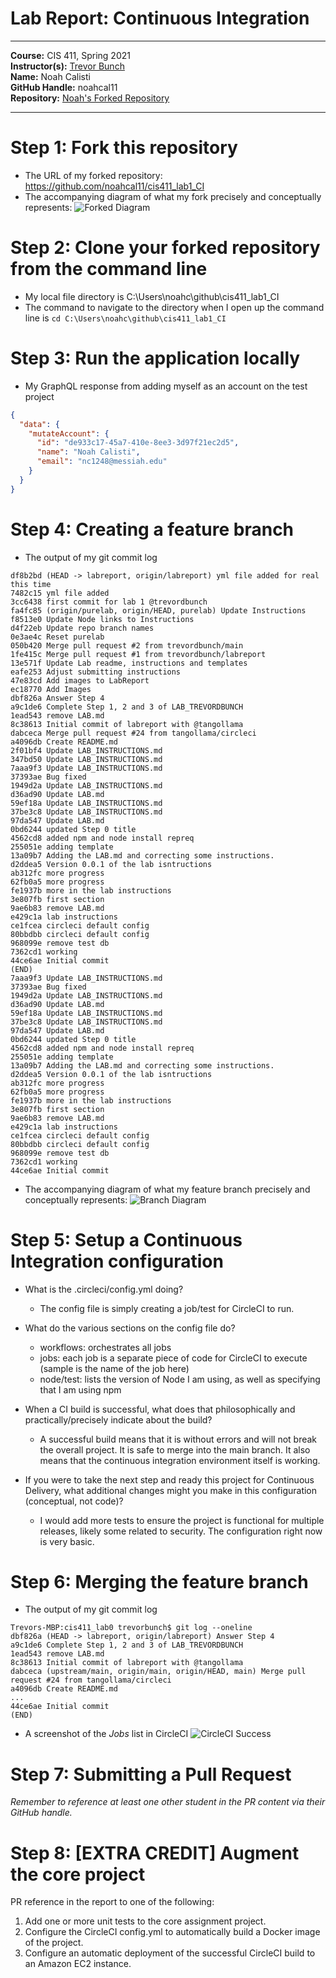 # Lab Report: Continuous Integration
___
**Course:** CIS 411, Spring 2021  
**Instructor(s):** [Trevor Bunch](https://github.com/trevordbunch)  
**Name:** Noah Calisti  
**GitHub Handle:** noahcal11  
**Repository:** [Noah's Forked Repository](https://github.com/noahcal11/cis411_lab1_CI)  
___

# Step 1: Fork this repository
- The URL of my forked repository: https://github.com/noahcal11/cis411_lab1_CI
- The accompanying diagram of what my fork precisely and conceptually represents:
![Forked Diagram](../assets/ForkedRepo.png)

# Step 2: Clone your forked repository from the command line  
- My local file directory is C:\Users\noahc\github\cis411_lab1_CI
- The command to navigate to the directory when I open up the command line is ```cd C:\Users\noahc\github\cis411_lab1_CI```

# Step 3: Run the application locally
- My GraphQL response from adding myself as an account on the test project
``` json
{
  "data": {
    "mutateAccount": {
      "id": "de933c17-45a7-410e-8ee3-3d97f21ec2d5",
      "name": "Noah Calisti",
      "email": "nc1248@messiah.edu"
    }
  }
}
```

# Step 4: Creating a feature branch
- The output of my git commit log
```
df8b2bd (HEAD -> labreport, origin/labreport) yml file added for real this time
7482c15 yml file added
3cc6438 first commit for lab 1 @trevordbunch
fa4fc85 (origin/purelab, origin/HEAD, purelab) Update Instructions
f8513e0 Update Node links to Instructions
d4f22eb Update repo branch names
0e3ae4c Reset purelab
050b420 Merge pull request #2 from trevordbunch/main
1fe415c Merge pull request #1 from trevordbunch/labreport
13e571f Update Lab readme, instructions and templates
eafe253 Adjust submitting instructions
47e83cd Add images to LabReport
ec18770 Add Images
dbf826a Answer Step 4
a9c1de6 Complete Step 1, 2 and 3 of LAB_TREVORDBUNCH
1ead543 remove LAB.md
8c38613 Initial commit of labreport with @tangollama
dabceca Merge pull request #24 from tangollama/circleci
a4096db Create README.md
2f01bf4 Update LAB_INSTRUCTIONS.md
347bd50 Update LAB_INSTRUCTIONS.md
7aaa9f3 Update LAB_INSTRUCTIONS.md
37393ae Bug fixed
1949d2a Update LAB_INSTRUCTIONS.md
d36ad90 Update LAB.md
59ef18a Update LAB_INSTRUCTIONS.md
37be3c8 Update LAB_INSTRUCTIONS.md
97da547 Update LAB.md
0bd6244 updated Step 0 title
4562cd8 added npm and node install repreq
255051e adding template
13a09b7 Adding the LAB.md and correcting some instructions.
d2ddea5 Version 0.0.1 of the lab isntructions
ab312fc more progress
62fb0a5 more progress
fe1937b more in the lab instructions
3e807fb first section
9ae6b83 remove LAB.md
e429c1a lab instructions
ce1fcea circleci default config
80bbdbb circleci default config
968099e remove test db
7362cd1 working
44ce6ae Initial commit
(END)
7aaa9f3 Update LAB_INSTRUCTIONS.md
37393ae Bug fixed
1949d2a Update LAB_INSTRUCTIONS.md
d36ad90 Update LAB.md
59ef18a Update LAB_INSTRUCTIONS.md
37be3c8 Update LAB_INSTRUCTIONS.md
97da547 Update LAB.md
0bd6244 updated Step 0 title
4562cd8 added npm and node install repreq
255051e adding template
13a09b7 Adding the LAB.md and correcting some instructions.
d2ddea5 Version 0.0.1 of the lab isntructions
ab312fc more progress
62fb0a5 more progress
fe1937b more in the lab instructions
3e807fb first section
9ae6b83 remove LAB.md
e429c1a lab instructions
ce1fcea circleci default config
80bbdbb circleci default config
968099e remove test db
7362cd1 working
44ce6ae Initial commit
```
- The accompanying diagram of what my feature branch precisely and conceptually represents:
![Branch Diagram](../assets/Branches.png)

# Step 5: Setup a Continuous Integration configuration
- What is the .circleci/config.yml doing?  
  - The config file is simply creating a job/test for CircleCI to run.

- What do the various sections on the config file do?  
   - workflows: orchestrates all jobs
   - jobs: each job is a separate piece of code for CircleCI to execute (sample is the name of the job here)
   - node/test: lists the version of Node I am using, as well as specifying that I am using npm

- When a CI build is successful, what does that philosophically and practically/precisely indicate about the build?
  - A successful build means that it is without errors and will not break the overall project. It is safe to merge into the main branch. It also means that the continuous integration environment itself is working.

- If you were to take the next step and ready this project for Continuous Delivery, what additional changes might you make in this configuration (conceptual, not code)?  
   - I would add more tests to ensure the project is functional for multiple releases, likely some related to security. The configuration right now is very basic.

# Step 6: Merging the feature branch
* The output of my git commit log
```
Trevors-MBP:cis411_lab0 trevorbunch$ git log --oneline
dbf826a (HEAD -> labreport, origin/labreport) Answer Step 4
a9c1de6 Complete Step 1, 2 and 3 of LAB_TREVORDBUNCH
1ead543 remove LAB.md
8c38613 Initial commit of labreport with @tangollama
dabceca (upstream/main, origin/main, origin/HEAD, main) Merge pull request #24 from tangollama/circleci
a4096db Create README.md
...
44ce6ae Initial commit
(END)
```

* A screenshot of the _Jobs_ list in CircleCI
![CircleCI Success](../assets/circleci_success.png)

# Step 7: Submitting a Pull Request
_Remember to reference at least one other student in the PR content via their GitHub handle._



# Step 8: [EXTRA CREDIT] Augment the core project
PR reference in the report to one of the following:
1. Add one or more unit tests to the core assignment project. 
2. Configure the CircleCI config.yml to automatically build a Docker image of the project.
3. Configure an automatic deployment of the successful CircleCI build to an Amazon EC2 instance.
